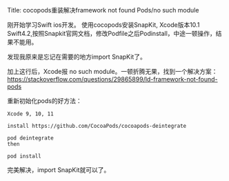 Title: cocopods重装解决framework not found Pods/no such module

刚开始学习Swift ios开发。
使用cocopods安装SnapKit, Xcode版本10.1 Swift4.2,按照Snapkit官网文档，修改Podfile之后Podinstall，中途一顿操作，结果不能用。  

发现我原来是忘记在需要的地方import SnapKit了。  

加上这行后，Xcode报 no such module。一顿折腾无果，找到一个解决方案：https://stackoverflow.com/questions/29865899/ld-framework-not-found-pods

重新初始化pods的好方法：

```
Xcode 9, 10, 11

install https://github.com/CocoaPods/cocoapods-deintegrate

pod deintegrate
then

pod install
```

完美解决，import SnapKit就可以了。
